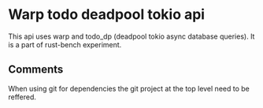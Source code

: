 # Warp todo deadpool tokio api

This api uses warp and todo_dp (deadpool tokio async database queries). It is a part of rust-bench experiment.

## Comments

When using git for dependencies the git project at the top level need to be reffered.
